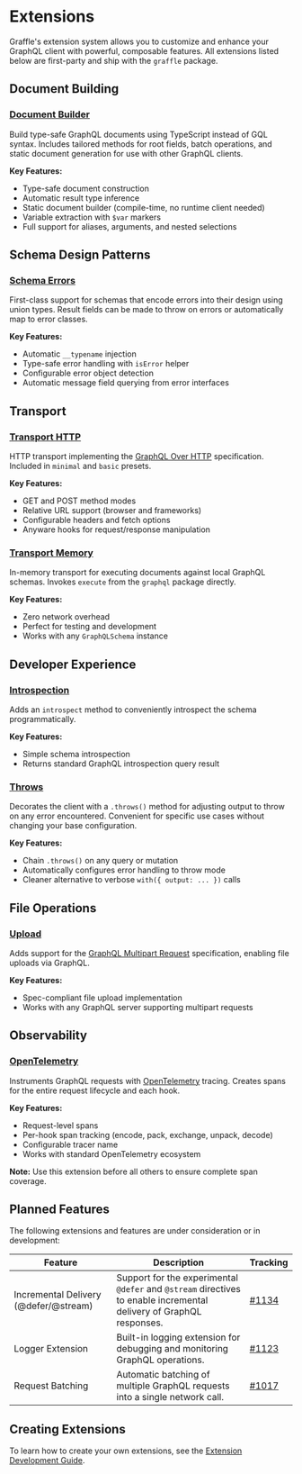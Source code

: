 # Extensions

Graffle's extension system allows you to customize and enhance your GraphQL client with powerful, composable features. All extensions listed below are first-party and ship with the `graffle` package.

## Document Building

### [Document Builder](./document-builder.md)

Build type-safe GraphQL documents using TypeScript instead of GQL syntax. Includes tailored methods for root fields, batch operations, and static document generation for use with other GraphQL clients.

**Key Features:**

- Type-safe document construction
- Automatic result type inference
- Static document builder (compile-time, no runtime client needed)
- Variable extraction with `$var` markers
- Full support for aliases, arguments, and nested selections

## Schema Design Patterns

### [Schema Errors](./schema-errors.md)

First-class support for schemas that encode errors into their design using union types. Result fields can be made to throw on errors or automatically map to error classes.

**Key Features:**

- Automatic `__typename` injection
- Type-safe error handling with `isError` helper
- Configurable error object detection
- Automatic message field querying from error interfaces

## Transport

### [Transport HTTP](./transport-http.md)

HTTP transport implementing the [GraphQL Over HTTP](https://github.com/graphql/graphql-over-http) specification. Included in `minimal` and `basic` presets.

**Key Features:**

- GET and POST method modes
- Relative URL support (browser and frameworks)
- Configurable headers and fetch options
- Anyware hooks for request/response manipulation

### [Transport Memory](./transport-memory.md)

In-memory transport for executing documents against local GraphQL schemas. Invokes `execute` from the `graphql` package directly.

**Key Features:**

- Zero network overhead
- Perfect for testing and development
- Works with any `GraphQLSchema` instance

## Developer Experience

### [Introspection](./introspection.md)

Adds an `introspect` method to conveniently introspect the schema programmatically.

**Key Features:**

- Simple schema introspection
- Returns standard GraphQL introspection query result

### [Throws](./throws.md)

Decorates the client with a `.throws()` method for adjusting output to throw on any error encountered. Convenient for specific use cases without changing your base configuration.

**Key Features:**

- Chain `.throws()` on any query or mutation
- Automatically configures error handling to throw mode
- Cleaner alternative to verbose `with({ output: ... })` calls

## File Operations

### [Upload](./upload.md)

Adds support for the [GraphQL Multipart Request](https://github.com/jaydenseric/graphql-multipart-request-spec) specification, enabling file uploads via GraphQL.

**Key Features:**

- Spec-compliant file upload implementation
- Works with any GraphQL server supporting multipart requests

## Observability

### [OpenTelemetry](./opentelemetry.md)

Instruments GraphQL requests with [OpenTelemetry](https://opentelemetry.io) tracing. Creates spans for the entire request lifecycle and each hook.

**Key Features:**

- Request-level spans
- Per-hook span tracking (encode, pack, exchange, unpack, decode)
- Configurable tracer name
- Works with standard OpenTelemetry ecosystem

**Note:** Use this extension before all others to ensure complete span coverage.

## Planned Features

The following extensions and features are under consideration or in development:

| Feature                               | Description                                                                                                         | Tracking                                                   |
| ------------------------------------- | ------------------------------------------------------------------------------------------------------------------- | ---------------------------------------------------------- |
| Incremental Delivery (@defer/@stream) | Support for the experimental `@defer` and `@stream` directives to enable incremental delivery of GraphQL responses. | [#1134](https://github.com/graffle-js/graffle/issues/1134) |
| Logger Extension                      | Built-in logging extension for debugging and monitoring GraphQL operations.                                         | [#1123](https://github.com/graffle-js/graffle/issues/1123) |
| Request Batching                      | Automatic batching of multiple GraphQL requests into a single network call.                                         | [#1017](https://github.com/graffle-js/graffle/issues/1017) |

## Creating Extensions

To learn how to create your own extensions, see the [Extension Development Guide](/guides/20_topics/extensions.md).
